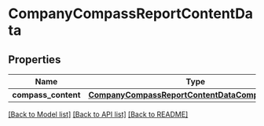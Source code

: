 # CompanyCompassReportContentData

## Properties
Name | Type | Description | Notes
------------ | ------------- | ------------- | -------------
**compass_content** | [**CompanyCompassReportContentDataCompassContent**](CompanyCompassReportContentDataCompassContent.md) |  | 

[[Back to Model list]](../README.md#documentation-for-models) [[Back to API list]](../README.md#documentation-for-api-endpoints) [[Back to README]](../README.md)


